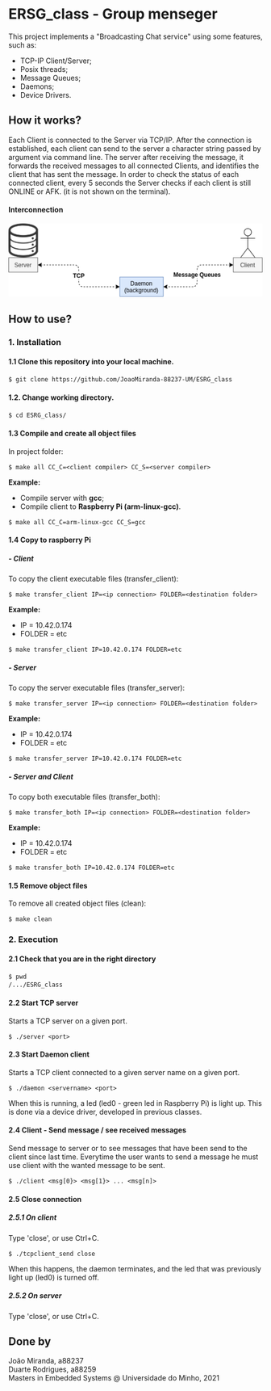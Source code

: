 # ERSG_class - Group menseger
This project implements a "Broadcasting Chat service" using some features, such as:
* TCP-IP Client/Server; 
* Posix threads;
* Message Queues;
* Daemons;
* Device Drivers.

## How it works?

Each Client is connected to the Server via TCP/IP. After the connection is established, each client can send to the server a character string passed by argument via command line. The server after receiving the message, it forwards the received messages to all connected Clients, and identifies the client that has sent the message. In order to check the status of each connected client, every 5 seconds the Server checks if each client is still ONLINE or AFK. (it is not shown on the terminal).

#### Interconnection

![alt text](https://github.com/JoaoMiranda-88237-UM/ESRG_class/blob/main/Images/Interconnection.png?raw=true)

## How to use?
### 1. Installation

#### 1.1 Clone this repository into your local machine.
```shell
$ git clone https://github.com/JoaoMiranda-88237-UM/ESRG_class
```
#### 1.2. Change working directory.
```shell
$ cd ESRG_class/
```
#### 1.3 Compile and create all object files
In project folder:
```Shell
$ make all CC_C=<client compiler> CC_S=<server compiler> 
```
**Example:**
* Compile server with **gcc**;
* Compile client to **Raspberry Pi (arm-linux-gcc)**.
```Shell
$ make all CC_C=arm-linux-gcc CC_S=gcc
```
#### 1.4 Copy to raspberry Pi
##### - Client 
To copy the client executable files (transfer_client):
```Shell
$ make transfer_client IP=<ip connection> FOLDER=<destination folder>
```
**Example:**
* IP = 10.42.0.174
* FOLDER = etc
```Shell
$ make transfer_client IP=10.42.0.174 FOLDER=etc
```
##### - Server
To copy the server executable files (transfer_server):
```Shell
$ make transfer_server IP=<ip connection> FOLDER=<destination folder>
```
**Example:**
* IP = 10.42.0.174
* FOLDER = etc
```Shell
$ make transfer_server IP=10.42.0.174 FOLDER=etc
```
##### - Server and Client
To copy both executable files (transfer_both): 
```Shell
$ make transfer_both IP=<ip connection> FOLDER=<destination folder>
```
**Example:**
* IP = 10.42.0.174
* FOLDER = etc
```Shell
$ make transfer_both IP=10.42.0.174 FOLDER=etc
```
#### 1.5 Remove object files
To remove all created object files (clean): 
```Shell
$ make clean
```
### 2. Execution 
#### 2.1 Check that you are in the right directory
```shell
$ pwd
/.../ESRG_class
```
#### 2.2 Start TCP server
Starts a TCP server on a given port.
```Shell
$ ./server <port>
```
#### 2.3 Start Daemon client
Starts a TCP client connected to a given server name on a given port.
```Shell
$ ./daemon <servername> <port> 
```
When this is running, a led (led0 - green led in Raspberry Pi) is light up. This is done via a device driver, developed in previous classes.
#### 2.4 Client - Send message / see received messages
Send message to server or to see messages that have been send to the client since last time. Everytime the user wants to send a message he must use client with the wanted message to be sent. 
```shell
$ ./client <msg[0}> <msg[1}> ... <msg[n]>
```
#### 2.5 Close connection
##### 2.5.1 On client
Type 'close', or use Ctrl+C.
```shell
$ ./tcpclient_send close
```
When this happens, the daemon terminates, and the led that was previously light up (led0) is turned off.

##### 2.5.2  On server
Type 'close', or use Ctrl+C.

## Done by
João Miranda, a88237 \
Duarte Rodrigues, a88259 \
Masters in Embedded Systems @ Universidade do Minho, 2021
